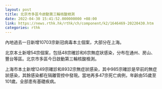 ```yaml
---
layout: post
title: 北京市多區今啟動第三輪核酸檢測
date: 2022-04-30 15:41:52.000000000 +08:00
link: https://news.rthk.hk/rthk/ch/component/k2/1646469-20220430.htm
categories: rthk
---
```


內地過去一日新增10703宗新冠病毒本土個案，大部分在上海。

北京本土新增54宗個案，包括48宗確診和6宗無症狀感染，分布在通州、房山、豐台等區。北京市多區今日啟動第三輪核酸檢測。

上海市本土新增1249宗確診和8932宗無症狀感染，其中985宗確診是早前的無症狀感染，其餘感染都在隔離管控中發現。當地再多47宗死亡病例，年齡由55歲至101歲。全部患有基礎疾病。
